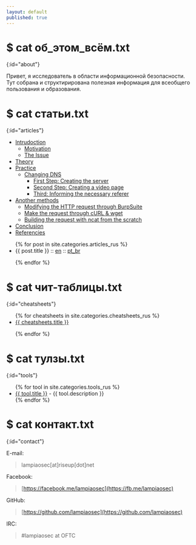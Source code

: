 ```yaml
---
layout: default
published: true
---
```

<title>Rucker :: Security Researcher</title>

# $ cat об_этом_всём.txt
{:id="about"}

Привет, я исследователь в области информационной безопасности. <br>
Тут собрана и структирирована полезная информация для всеобщего пользования и образования.

# $ cat статьи.txt
{:id="articles"}






<ul id="markdown-toc">
  <li><a href="#intrudoction" id="markdown-toc-intrudoction">Intrudoction</a>    <ul>
      <li><a href="#motivation" id="markdown-toc-motivation">Motivation</a></li>
      <li><a href="#the-issue" id="markdown-toc-the-issue">The Issue</a></li>
    </ul>
  </li>
  <li><a href="#theory" id="markdown-toc-theory">Theory</a></li>
  <li><a href="#practice" id="markdown-toc-practice">Practice</a>    <ul>
      <li><a href="#changing-dns" id="markdown-toc-changing-dns">Changing DNS</a>        <ul>
          <li><a href="#first-step-creating-the-server" id="markdown-toc-first-step-creating-the-server">First Step: Creating the server</a></li>
          <li><a href="#second-step-creating-a-video-page" id="markdown-toc-second-step-creating-a-video-page">Second Step: Creating a video page</a></li>
          <li><a href="#third-informing-the-necessary-referer" id="markdown-toc-third-informing-the-necessary-referer">Third: Informing the necessary referer</a></li>
        </ul>
      </li>
    </ul>
  </li>
  <li><a href="#another-methods" id="markdown-toc-another-methods">Another methods</a>    <ul>
      <li><a href="#modifying-the-http-request-through-burpsuite" id="markdown-toc-modifying-the-http-request-through-burpsuite">Modifying the HTTP request through BurpSuite</a></li>
      <li><a href="#make-the-request-through-curl--wget" id="markdown-toc-make-the-request-through-curl--wget">Make the request through cURL &amp; wget</a></li>
      <li><a href="#building-the-request-with-ncat-from-the-scratch" id="markdown-toc-building-the-request-with-ncat-from-the-scratch">Building the request with ncat from the scratch</a></li>
    </ul>
  </li>
  <li><a href="#conclusion" id="markdown-toc-conclusion">Conclusion</a></li>
  <li><a href="#referencies" id="markdown-toc-referencies">Referencies</a></li>
</ul>










<ul>
{% for post in site.categories.articles_rus %}
<li>{{ post.title }} :: <a href="{{ post.url }}" title="{{ post.description }}">en</a> :: <a href="{{ post.pt }}" title="{{ post.description_pt }}">pt_br</a></li>


{% endfor %}
</ul>

# $ cat чит-таблицы.txt
{:id="cheatsheets"}

<ul>
{% for cheatsheets in site.categories.cheatsheets_rus %}
<li><a href="{{ cheatsheets.url }}" title="{{ cheatsheets.description }}">{{ cheatsheets.title }}</a></li>
 
{% endfor %}
</ul>

# $ cat тулзы.txt
{:id="tools"}

<ul>
{% for tool in site.categories.tools_rus %}
<li><a href="{{ tool.link }}">{{ tool.title }}</a> - {{ tool.description }}</li>
{% endfor %}
</ul>

# $ cat контакт.txt
{:id="contact"}

E-mail:

> lampiaosec[at]riseup[dot]net

Facebook:

> [https://facebook.me/lampiaosec](https://fb.me/lampiaosec)

GitHub:

> [https://github.com/lampiaosec](https://github.com/lampiaosec)

IRC:

> \#lampiaosec at OFTC
